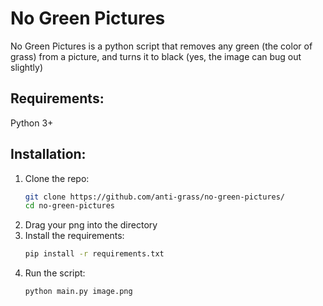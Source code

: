 # No Green Pictures
No Green Pictures is a python script that removes any green (the color of grass) from a picture, and turns it to black (yes, the image can bug out slightly)

## Requirements:
Python 3+

## Installation:
1. Clone the repo:
    ```bash
    git clone https://github.com/anti-grass/no-green-pictures/
    cd no-green-pictures
    ```
2. Drag your png into the directory
3. Install the requirements:
    ```bash
    pip install -r requirements.txt
    ```
4. Run the script:
    ```bash
    python main.py image.png
    ```